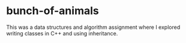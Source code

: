 # bunch-of-animals
This was a data structures and algorithm assignment where I explored writing classes in C++ and using inheritance.
